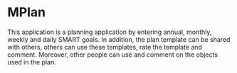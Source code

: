 # MPlan
This application is a planning application by entering annual, monthly, weekly and daily SMART goals. In addition, the plan template can be shared with others, others can use these templates, rate the template and comment. Moreover, other people can use and comment on the objects used in the plan.